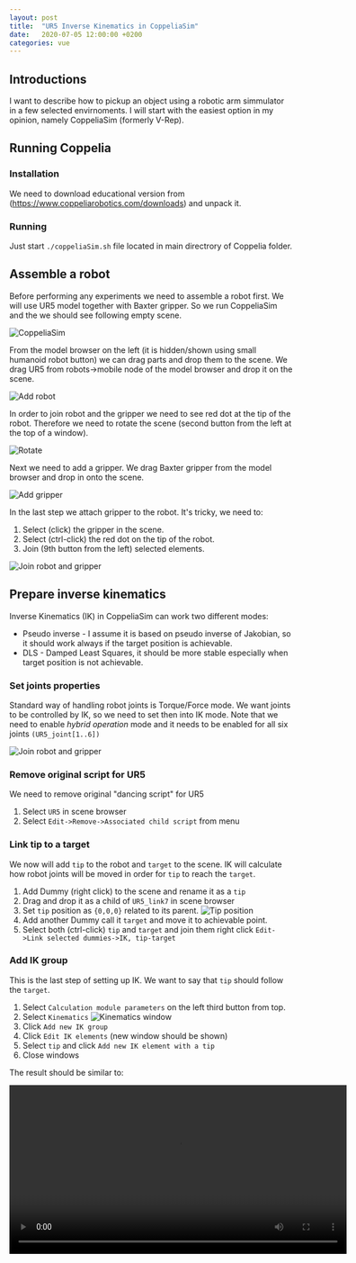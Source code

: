 ```yaml
---
layout: post
title:  "UR5 Inverse Kinematics in CoppeliaSim"
date:   2020-07-05 12:00:00 +0200
categories: vue
---
```


## Introductions ##

I want to describe how to pickup an object using a robotic arm simmulator in a few selected envirnoments. I will start with the easiest option in my opinion, namely CoppeliaSim (formerly V-Rep).

## Running Coppelia ##

### Installation ###

We need to download educational version from (https://www.coppeliarobotics.com/downloads) and unpack it.

### Running ###

Just start `./coppeliaSim.sh` file located in main directrory of Coppelia folder.

## Assemble a robot ##

Before performing any experiments we need to assemble  a robot first. We will use UR5 model together with Baxter gripper. So we run CoppeliaSim and the we should see following empty scene.

![CoppeliaSim](/images/make_robot_1.png)

From the model browser on the left (it is hidden/shown using small humanoid robot button) we can drag parts and drop them to the scene. We drag UR5 from robots->mobile node of the model browser and drop it on the scene.

![Add robot](/images/make_robot_2.png)

In order to join robot and the gripper we need to see red dot at the tip of the robot. Therefore we need to rotate the scene (second button from the left at the top of a window).

![Rotate](/images/make_robot_3.png)

Next we need to add a gripper. We drag Baxter gripper from the model browser and drop in onto the scene.

![Add gripper](/images/make_robot_4.png)

In the last step we attach gripper to the robot. It's tricky, we need to:

1. Select (click) the gripper in the scene.
2. Select (ctrl-click) the red dot on the tip of the robot.
3. Join (9th button from the left) selected elements.

![Join robot and gripper](/images/make_robot_5.png)

## Prepare inverse kinematics ##

Inverse Kinematics (IK) in CoppeliaSim can work two different modes:

- Pseudo inverse - I assume it is based on pseudo inverse of Jakobian, so it should work always if the target position is achievable.
- DLS - Damped Least Squares, it should be more stable especially when target position is not achievable.

### Set joints properties ###

Standard way of handling robot joints is Torque/Force mode. We want joints to be controlled by IK, so we need to set then into IK mode. Note that we need to enable _hybrid operation_ mode
and it needs to be enabled for all six joints `(UR5_joint[1..6])`

![Join robot and gripper](/images/joint_mode.png)

### Remove original script for UR5 ###

We need to remove original "dancing script" for UR5

1. Select `UR5` in scene browser
2. Select `Edit->Remove->Associated child script` from menu

### Link tip to a target ###

We now will add `tip` to the robot and `target` to the scene. IK will calculate how robot joints will be moved in order for `tip` to reach the `target`.

1. Add Dummy (right click) to the scene and rename it as a `tip`
2. Drag and drop it as a child of `UR5_link7` in scene browser
3. Set `tip` position as `{0,0,0}` related to its parent.
![Tip position](/images/tip_position.png)
4. Add another Dummy call it `target` and move it to achievable point.
5. Select both (ctrl-click) `tip` and `target` and join them right click `Edit->Link selected dummies->IK, tip-target`

### Add IK group ###

This is the last step of setting up IK. We want to say that `tip` should follow the `target`.

1. Select `Calculation module parameters` on the left third button from top.
2. Select `Kinematics`
![Kinematics window](/images/kinematics_window.png)
3. Click `Add new IK group`
4. Click `Edit IK elements` (new window should be shown)
5. Select `tip` and click `Add new IK element with a tip`
6. Close windows

The result should be similar to:

<video width="600" controls="controls">
  <source src="/images/robot_movement.webm">
</video>
